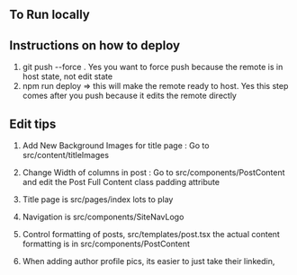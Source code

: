 
## To Run locally

## Instructions on how to deploy

1) git push --force . Yes you want to force push  because the remote is in host state, not edit state
2) npm run deploy => this will make the remote ready to host. Yes this step comes after you push because it edits the remote directly


## Edit tips
1) Add New Background Images for title page : Go to src/content/titleImages

2) Change Width of columns in post : Go to src/components/PostContent and edit the Post Full Content class padding attribute

3) Title page is src/pages/index  lots to play

4) Navigation is src/components/SiteNavLogo

5) Control formatting of posts, src/templates/post.tsx the actual content formatting is in src/components/PostContent

6) When adding author profile pics, its easier to just take their linkedin,

